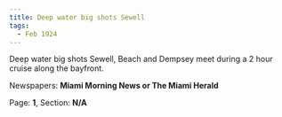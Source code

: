 ```yaml
---  
title: Deep water big shots Sewell  
tags:  
  - Feb 1924  
---  
```

  
Deep water big shots Sewell, Beach and Dempsey meet during a 2 hour cruise along the bayfront.  
  
Newspapers: **Miami Morning News or The Miami Herald**  
  
Page: **1**, Section: **N/A** 
